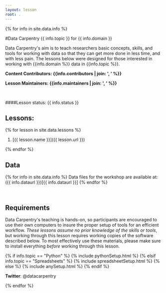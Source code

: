 ```yaml
---
layout: lesson
root: .
---
```


<!-- USING THIS LESSON TEMPLATE -->

<!--
All the lesson specific information is in the following two files.
1. UPDATE THE INFORMATION IN _data/info.yml
2. UPDATE THE INDEX OF LESSONS IN _data/lessons.yml
-->

<!-- THE LESSON INFORMATION -->

<!-- Get the information from _data/info.yml -->
{% for info in site.data.info %}

#Data Carpentry {{ info.topic }} for {{ info.domain }}

Data Carpentry's aim is to teach researchers basic concepts, skills,
and tools for working with data so that they can get more done in less
time, and with less pain. The lessons below were designed for those interested 
in working with {{info.domain %}} data in {{info.topic %}}. 


**Content Contributors: {{info.contributors | join: ', ' %}}**


**Lesson Maintainers: {{info.maintainers | join: ', ' %}}**

<br> 


####Lesson status: {{ info.status }} 
<!--
  [Information on Lesson Status Categories]()
-->

<!-- ###### INDEX OF LESSONS ON THIS TOPIC ###### -->

## Lessons:

<!-- Get information from _data/lessons.yml -->


{% for lesson in site.data.lessons %}

1. [{{ lesson.name }}]({{ lesson.url }})

{% endfor %}


<!-- End information from _data/lessons.yml -->

## Data
{% for  info in site.data.info %}
Data files for the workshop are available at: ({{ info.dataurl }})[{{ info.dataurl }}]
{% endfor %}

<br>

<h2>Requirements</h2>

<p>
Data Carpentry's teaching is hands-on, so participants are encouraged to use
their own computers to insure the proper setup of tools for an efficient workflow.
<em>These lessons assume no prior knowledge of the skills or tools</em>, but working 
through this lesson requires working copies of the software described below.
To most effectively use these materials, please make sure to install everything 
<em>before</em> working through this lesson.
</p>



{% if info.topic == "Python" %}
{% include pythonSetup.html %}
{% elsif info.topic == "Spreadsheets" %}
{% include spreadsheetSetup.html %}
{% else %}
{% include anySetup.html %}
{% endif %}

<p><strong>Twitter</strong>: @datacarpentry


{% endfor %}



